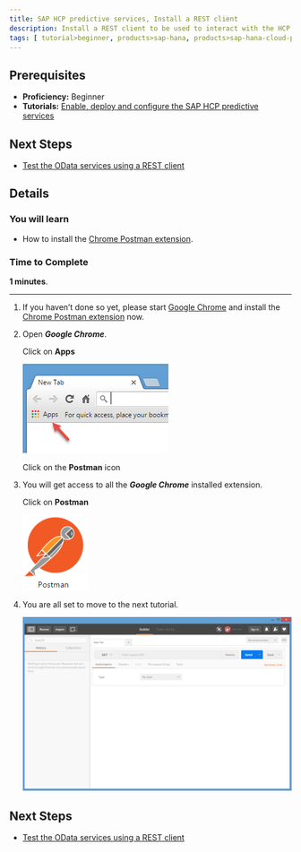 ```yaml
---
title: SAP HCP predictive services, Install a REST client
description: Install a REST client to be used to interact with the HCP predictive services
tags: [ tutorial>beginner, products>sap-hana, products>sap-hana-cloud-platform, products>sap-hana-cloud-platform-predictive-services, topic>predictive ]
---
```


## Prerequisites
  - **Proficiency:** Beginner
  - **Tutorials:** [Enable, deploy and configure the SAP HCP predictive services](http://go.sap.com/developer/tutorials/hcpps-ps-configure.html)

## Next Steps
  - [Test the OData services using a REST client](http://go.sap.com/developer/tutorials/hcpps-rest-odata.html)

## Details
### You will learn
  - How to install the [Chrome Postman extension](http://chrome.google.com/webstore/detail/postman/fhbjgbiflinjbdggehcddcbncdddomop/).

### Time to Complete
  **1 minutes**.

---

1. If you haven’t done so yet, please start [Google Chrome](http://www.google.com/chrome/browser/desktop/) and install the [Chrome Postman extension](http://chrome.google.com/webstore/detail/postman/fhbjgbiflinjbdggehcddcbncdddomop/) now.

1. Open ***Google Chrome***.

    Click on **Apps**

    ![Google Chrome](1.png)

    Click on the **Postman** icon

1. You will get access to all the ***Google Chrome*** installed extension.

    Click on **Postman**

    ![Postman](2.png)

1. You are all set to move to the next tutorial.

    ![Postman](3.png)

## Next Steps
  - [Test the OData services using a REST client](http://go.sap.com/developer/tutorials/hcpps-rest-odata.html)

